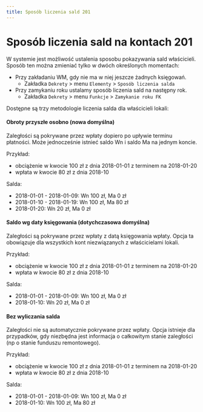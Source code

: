 ```yaml
---
title: Sposób liczenia sald 201
---
```


# Sposób liczenia sald na kontach 201

W systemie jest możliwość ustalenia sposobu pokazywania sald właścicieli. Sposób ten można zmieniać tylko w dwóch określonych momentach:

- Przy zakładaniu WM, gdy nie ma w niej jeszcze żadnych księgowań.
    - Zakładka `Dekrety` > menu `Elementy` > `Sposób liczenia salda`
- Przy zamykaniu roku ustalamy sposób liczenia sald na następny rok.
    - Zakładka `Dekrety` > menu `Funkcje` > `Zamykanie roku FK`

Dostępne są trzy metodologie liczenia salda dla właścicieli lokali:

#### Obroty przyszłe osobno (nowa domyślna)

Zaległości są pokrywane przez wpłaty dopiero po upływie terminu płatności. Może jednocześnie istnieć saldo Wn i saldo Ma na jednym koncie.

Przykład:
- obciążenie w kwocie 100 zł z dnia 2018-01-01 z terminem na 2018-01-20
- wpłata w kwocie 80 zł z dnia 2018-10

Salda:
- 2018-01-01 - 2018-01-09: Wn 100 zł, Ma 0 zł
- 2018-01-10 - 2018-01-19: Wn 100 zł, Ma 80 zł
- 2018-01-20: Wn 20 zł, Ma 0 zł

#### Saldo wg daty księgowania (dotychczasowa domyślna)

Zaległości są pokrywane przez wpłaty z datą księgowania wpłaty. Opcja ta obowiązuje dla wszystkich kont niezwiązanych z właścicielami lokali.

Przykład:
- obciążenie w kwocie 100 zł z dnia 2018-01-01 z terminem na 2018-01-20
- wpłata w kwocie 80 zł z dnia 2018-10

Salda:
- 2018-01-01 - 2018-01-09: Wn 100 zł, Ma 0 zł
- 2018-01-10: Wn 20 zł, Ma 0 zł

#### Bez wyliczania salda

Zaległości nie są automatycznie pokrywane przez wpłaty. Opcja istnieje dla przypadków, gdy niezbędna jest informacja o całkowitym stanie zaległości (np o stanie funduszu remontowego).

Przykład:
- obciążenie w kwocie 100 zł z dnia 2018-01-01 z terminem na 2018-01-20
- wpłata w kwocie 80 zł z dnia 2018-10

Salda:
- 2018-01-01 - 2018-01-09: Wn 100 zł, Ma 0 zł
- 2018-01-10: Wn 100 zł, Ma 80 zł